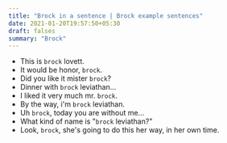 ```yaml
---
title: "Brock in a sentence | Brock example sentences"
date: 2021-01-20T19:57:50+05:30
draft: falses
summary: "Brock"
---
```

- This is `brock` lovett.
- It would be honor, `brock`.
- Did you like it mister `brock`?
- Dinner with `brock` leviathan...
- I liked it very much mr. `brock`.
- By the way, i'm `brock` leviathan.
- Uh `brock`, today you are without me...
- What kind of name is "`brock` leviathan?"
- Look, `brock`, she's going to do this her way, in her own time.
                 
